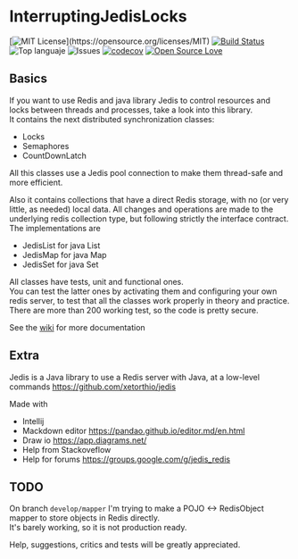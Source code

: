 # InterruptingJedisLocks

[![MIT License](https://img.shields.io/apm/l/atomic-design-ui.svg?)](https://opensource.org/licenses/MIT)
[![Build Status](https://app.travis-ci.com/oscar-besga-panel/InterruptingJedisLocks.svg?branch=master)](https://app.travis-ci.com/github/oscar-besga-panel/InterruptingJedisLocks)
![Top languaje](https://img.shields.io/github/languages/top/oscar-besga-panel/InterruptingJedisLocks)
![Issues](https://img.shields.io/github/issues/oscar-besga-panel/InterruptingJedisLocks)
[![codecov](https://codecov.io/gh/oscar-besga-panel/InterruptingJedisLocks/branch/master/graph/badge.svg?token=ED9XKSC2F7)](https://codecov.io/gh/oscar-besga-panel/InterruptingJedisLocks)
[![Open Source Love](https://badges.frapsoft.com/os/v3/open-source.svg?v=103)](https://github.com/ellerbrock/open-source-badges/)


## Basics

If you want to use Redis and java library Jedis to control resources and locks between threads and processes, take a look into this library.  
It contains the next distributed synchronization classes:
- Locks
- Semaphores
- CountDownLatch

All this classes use a Jedis pool connection to make them thread-safe and more efficient.

Also it contains collections that have a direct Redis storage, with no (or very little, as needed) local data.
All changes and operations are made to the underlying redis collection type, but following strictly the interface contract.
The implementations are
- JedisList for java List
- JedisMap for java Map
- JedisSet for java Set

All classes have tests, unit and functional ones.   
You can test the latter ones by activating them and configuring your own redis server, to test that all the classes work properly in theory and practice.  
There are more than 200 working test, so the code is pretty secure.


See the [wiki](https://github.com/oscar-besga-panel/InterruptingJedisLocks/wiki) for more documentation

## Extra

Jedis is a Java library to use a Redis server with Java, at a low-level commands
https://github.com/xetorthio/jedis

Made with
- Intellij
- Mackdown editor https://pandao.github.io/editor.md/en.html 
- Draw io https://app.diagrams.net/
- Help from Stackoveflow
- Help for forums https://groups.google.com/g/jedis_redis



## TODO

On branch ``develop/mapper`` I'm trying to make a POJO <-> RedisObject mapper to store objects in Redis directly.  
It's barely working, so it is not production ready.


Help, suggestions, critics and tests will be greatly appreciated.

 
 
